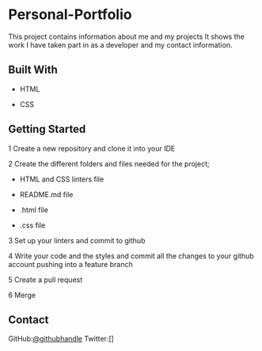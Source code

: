 # Personal-Portfolio

This project contains information about me and my projects It shows the work I have taken part in as a developer and my contact information.

## Built With

* HTML

* CSS

## Getting Started

1 Create a new repository and clone it into your IDE

2 Create the different folders and files needed for the project;

* HTML and CSS linters file

* README.md file

* .html file

* .css file

3 Set up your linters and commit to github

4 Write your code and the styles and commit all the changes to your github account pushing into a feature branch

5 Create a pull request

6 Merge

## Contact

GitHub:[@githubhandle](https://github.com/kemigabocatherine)
Twitter:[]
